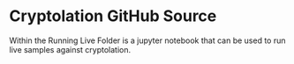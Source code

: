 # Cryptolation GitHub Source

Within the Running Live Folder is a jupyter notebook that can be used to  run live samples against cryptolation.
